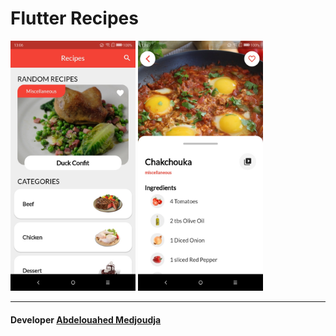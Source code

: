 # Flutter Recipes

<kbd><img src="https://github.com/GeekAbdelouahed/Flutter-Recipes/blob/master/screenshot/0.jpg" width="200"></kbd>
<kbd><img src="https://github.com/GeekAbdelouahed/Flutter-Recipes/blob/master/screenshot/1.jpg" width="200"></kbd>

---

 #### Developer [Abdelouahed Medjoudja](https://www.facebook.com/AbdelouahedMedjoudja)

